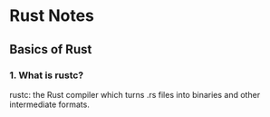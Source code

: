 # Rust Notes

## Basics of Rust

### 1. What is rustc?
rustc: the Rust compiler which turns .rs files into binaries and other intermediate formats.
